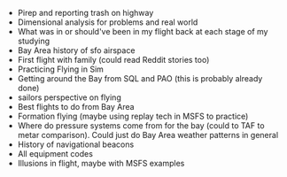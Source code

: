 - Pirep and reporting trash on highway 
- Dimensional analysis for problems and real world 
- What was in or should've been in my flight back at each stage of my studying
- Bay Area history of sfo airspace
- First flight with family (could read Reddit stories too)
- Practicing Flying in Sim
- Getting around the Bay from SQL and PAO (this is probably already done)
- sailors perspective on flying 
- Best flights to do from Bay Area
- Formation flying (maybe using replay tech in MSFS to practice)
- Where do pressure systems come from for the bay (could to TAF to metar comparison). Could just do Bay Area weather patterns in general
- History of navigational beacons 
- All equipment codes
- Illusions in flight, maybe with MSFS examples
